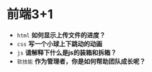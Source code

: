 # 前端3+1
- `html` **如何显示上传文件的进度？**
- `css` **写一个小球上下跳动的动画**
- `js` **请解释下什么是js的装箱和拆箱？**
- `软技能` **作为管理者，你是如何帮助团队成长呢？**

